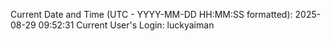 Current Date and Time (UTC - YYYY-MM-DD HH:MM:SS formatted): 2025-08-29 09:52:31
Current User's Login: luckyaiman
